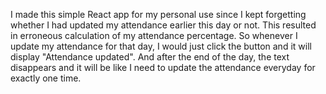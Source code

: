 I made this simple React app for my personal use since I kept forgetting whether I had updated my attendance earlier this day or not. This resulted in erroneous calculation of my attendance percentage. So whenever I update my attendance for that day, I would just click the button and it will display "Attendance updated". And after the end of the day, the text disappears and it will be like I need to update the attendance everyday for exactly one time.